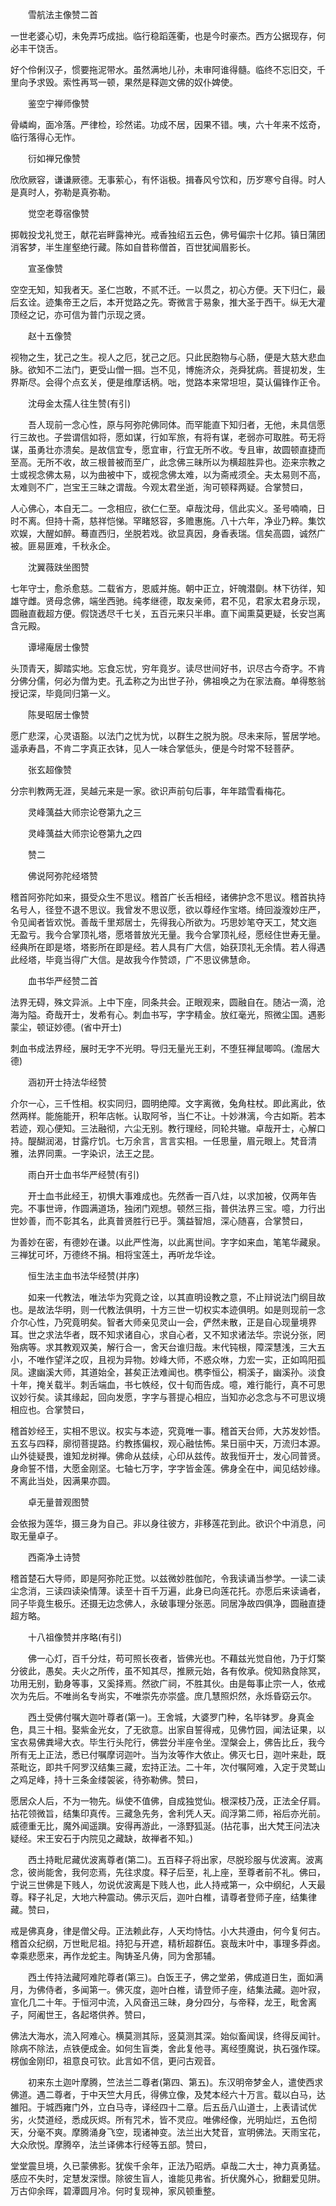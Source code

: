 <!-- { "loadSidebar": true } -->
　　雪航法主像赞二首

一世老婆心切，未免弄巧成拙。临行稳蹈莲衢，也是今时豪杰。西方公据现存，何必丰干饶舌。

好个伶俐汉子，惯要拖泥带水。虽然满地儿孙，未审阿谁得髓。临终不忘旧交，千里向予求毁。索性再骂一顿，果然是释迦文佛的奴仆婢使。

　　鉴空宁禅师像赞

骨嶙峋，面冷落。严律检，珍然诺。功成不居，因果不错。咦，六十年来不炫奇，临行落得心无怍。

　　衍如禅兄像赞

欣欣厥容，谦谦厥德。无事萦心，有怀诣极。揖春风兮饮和，历岁寒兮自得。时人是真时人，弥勒是真弥勒。

　　觉空老尊宿像赞

掷戟投戈礼觉王，献花岩畔露神光。戒香独绍五云色，佛号偏宗十亿邦。镇日蒲团消客梦，半生崖壑绝行藏。陈如自昔称僧首，百世犹闻眉影长。

　　宣圣像赞

空空无知，知我者天。圣仁岂敢，不贰不迁。一以贯之，初心方便。天下归仁，最后玄诠。迹集帝王之后，本开觉路之先。寄微言于易象，推大圣于西干。纵无大灌顶经之记，亦可信为普门示现之贤。

　　赵十五像赞

视物之生，犹己之生。视人之厄，犹己之厄。只此民胞物与心肠，便是大慈大悲血脉。欲知不二法门，更受山僧一掴。岂不见，博施济众，尧舜犹病。菩提初发，生界斯尽。会得个点玄关，便是维摩话柄。咄，觉路本来常坦坦，莫认偏锋作正令。

　　沈母金太孺人往生赞(有引)

　　吾人现前一念心性，原与阿弥陀佛同体。而罕能直下知归者，无他，未具信愿行三故也。子尝谓信如将，愿如谋，行如军旅，有将有谋，老弱亦可取胜。苟无将谋，虽勇壮亦溃矣。是故信宜专，愿宜审，行宜无所不收。专且审，故圆顿直捷而至高。无所不收，故三根普被而至广，此念佛三昧所以为横超胜异也。迩来宗教之士或视念佛太易，以为曲被中下，或视念佛太难，以为斋戒须全。夫太易则不高，太难则不广，岂宝王三昧之谓哉。今观太君坐逝，洵可顿释两疑。合掌赞曰，

人心佛心，本自无二。一念相应，欲仁仁至。卓哉沈母，信此实义。圣号喃喃，日时不离。但持十斋，慈祥恺悌。罕睹怒容，多赡惠施。八十六年，净业乃粹。集饮欢娱，大醒如醉。蓦直西归，坐脱若戏。欲显真因，身香表瑞。信矣高圆，诚然广被。匪易匪难，千秋永企。

　　沈翼薇趺坐图赞

七年守士，愈杀愈慈。二载省方，恩威并施。朝中正立，奸魄潜劘。林下彷徉，知雄守雌。贤母念佛，端坐西驰。纯孝继德，取友亲师，君不见，君家太君身示现，圆融直截超方便。假饶透尽千七关，五百元来只半串。直下闻熏莫更疑，长安岂离含元殿。

　　谭埽庵居士像赞

头顶青天，脚踏实地。忘食忘忧，穷年竟岁。读尽世间好书，识尽古今奇字。不肯分佛分儒，何必为僧为吏。孔孟称之为出世子孙，佛祖唤之为在家法裔。单得憨翁授记深，毕竟同归第一义。

　　陈旻昭居士像赞

愿广悲深，心灵语豁。以法门之忧为忧，以群生之脱为脱。尽未来际，誓居学地。遥承寿昌，不肯二字真正衣钵，见人一味合掌低头，便是今时常不轻菩萨。

　　张玄超像赞

分宗判教两无涯，吴越元来是一家。欲识声前句后事，年年踏雪看梅花。

　　灵峰蕅益大师宗论卷第九之三

　　灵峰蕅益大师宗论卷第九之四

　　赞二

　　佛说阿弥陀经塔赞

稽首阿弥陀如来，摄受众生不思议。稽首广长舌相经，诸佛护念不思议。稽首执持名号人，径登不退不思议。我曾发不思议愿，欲以尊经作宝塔。绮回漩澓妙庄严，令见闻者皆欢悦。善哉千里郑居士，先得我心所欲为。巧思妙笔夺天工，梵文迤　无盈亏。我今合掌顶礼塔，愿塔普放光无量。我今合掌顶礼经，愿经住世寿无量。经典所在即是塔，塔影所在即是经。若人具有广大信，始获顶礼无余情。若人得遇此经塔，毕竟当得广大信。是故我今作赞颂，广不思议佛慧命。

　　血书华严经赞二首

法界无碍，殊文异派。上中下座，同条共会。正眼观来，圆融自在。随沾一滴，沧海为隘。奇哉开士，发希有心。刺血书写，字字精金。放红毫光，照微尘国。遇影蒙尘，顿证妙德。(省中开士)

刺血书成法界经，展时无字不光明。导归无量光王刹，不堕狂禅鼠唧鸣。(澹居大德)

　　涵初开士持法华经赞

介尔一心，三千性相。权实同归，圆明绝障。文字离微，兔角柱杖。即此离此，依然两样。能施能开，积年店帐。认取阿爷，当仁不让。十妙淋漓，今古如斯。若本若迹，观心便知。三法融彻，六尘无别。教行理经，同轮共辙。卓哉开士，心解口持。醍醐润渴，甘露疗饥。七万余言，言言实相。一任思量，眉元眼上。梵音清雅，法界同熏。一字染识，法王之昆。

　　雨白开士血书华严经赞(有引)

　　开士血书此经王，初惧大事难成也。先然香一百八炷，以求加被，仅两年告完。不事世谛，作圆满道场，独闭门观想。顿然三指，普供法界三宝。噫，力行出世妙善，而不彰其名，此真普贤胜行已乎。蕅益智旭，深心随喜，合掌赞曰，

为善妙在密，有德妙在谦。以此严性海，以此离世间。字字如来血，笔笔华藏泉。三禅犹可坏，万德终不捐。相将宝莲土，再听龙华诠。

　　恒生法主血书法华经赞(并序)

　　如来一代教法，唯法华为究竟之诠，以其直明设教之意，不止辩说法门纲目故也。是故法华明，则一代教法俱明，十方三世一切权实本迹俱明。如是则现前一念介尔心性，乃究竟明矣。智者大师亲见灵山一会，俨然未散，正是自心现量境界耳。世之求法华者，既不知求诸自心，求自心者，又不知求诸法华。宗说分张，罔殆病等。求其教观双美，解行合一，舍天台谁归哉。末代钝根，障深慧浅，三大五小，不唯作望洋之叹，且视为异物。妙峰大师，不惑众咻，力宏一实，正如鸣阳孤凤。逮幽溪大师，其道始全，甚矣正法难闻也。槜李恒公，桐溪子，幽溪孙。淡食十年，掩关载半。刺舌端血，书七帙经，仅十旬而告成。噫，难行能行，真不可思议妙行矣。读其缘起，回向发愿，字字与菩提心相应，当知亦必念念与不可思议境相应也。合掌赞曰，

稽首妙经王，实相不思议。权实与本迹，究竟唯一事。稽首天台师，大苏发妙悟。五玄与四释，廓彻菩提路。约教拣偏权，观心融怯怖。杲日丽中天，万流归本源。山外徒疑畏，谁知龙树禅。佛命从兹续，心印从兹传。故我恒开士，发心同普贤。身命誓不惜，大愿金刚坚。七轴七万字，字字皆金莲。佛身全在中，闻见结妙缘。不离此当处，因满果亦圆。

　　卓无量普观图赞

会依报为莲华，摄三身为自己。非以身往彼方，非移莲花到此。欲识个中消息，问取无量卓子。

　　西斋净土诗赞

稽首楚石大导师，即是阿弥陀正觉。以兹微妙胜伽陀，令我读诵当参学。一读二读尘念消，三读四读染情薄。读至十百千万遍，此身已向莲花托。亦愿后来读诵者，同子毕竟生极乐。还摄无边念佛人，永破事理分张恶。同居净故四俱净，圆融直捷超方略。

　　十八祖像赞并序略(有引)

　　佛一心灯，百千分炷，苟可照长夜者，皆佛光也。不藉兹光觉自他，乃于灯檠分彼此，愚矣。夫火之所传，虽不知其尽，推厥元始，各有攸承。傥知熟食除冥，功用无别，勤身等事，又奚择焉。然欲广祠，不胜其伙。由是每事止宗一人，依戒次为先后。不唯尚名专尚实，不唯崇先亦崇盛。庶几慧照炽然，永烁昏窈云尔。

　　西土受佛付嘱大迦叶尊者(第一)。王舍城，大婆罗门种，名毕钵罗。身真金色，具三十相。娶紫金光女，了无欲意。出家自誓得戒，见佛竹园，闻法证果，以宝衣易佛粪埽大衣。毕生行头陀行，佛尝分半座令坐。涅槃会上，佛告比丘，我今所有无上正法，悉已付嘱摩诃迦叶。当为汝等作大依止。佛灭七日，迦叶来赴，既茶毗讫，即共千阿罗汉结集三藏，宏持正法。二十年，次付嘱阿难，入定于灵鹫山之鸡足峰，持十三条金缕袈裟，待弥勒佛。赞曰，

愿居众人后，不为一物先。纵使不值佛，自成独觉仙。根深枝乃茂，正法全仔肩。拈花领微旨，结集印真传。三藏急先务，舍利凭人天。阎浮第二师，裕后亦光前。威德重无比，魔外闻遥蹎。安得再游此，一涤野狐涎。(拈花事，出大梵王问法决疑经。宋王安石于内院见之藏缺，故禅者不知。)

　　西土持毗尼藏优波离尊者(第二)。五百释子将出家，尽脱珍服与优波离。波离念，彼尚能舍，我何恋焉，先往求度。释子后至，礼上座，至尊者前不礼。佛曰，宁说三世佛是下贱人，勿说优波离是下贱人也，此人持戒第一，众中纲纪，人天最尊。释子礼足，大地六种震动。佛示灭后，迦叶白椎，请尊者登师子座，结集律藏。赞曰，

戒是佛真身，律是僧父母。正法赖此存，人天均恃怙。小大共遵由，何今复何古。稽首众纪纲，万世毗尼祖。持犯与开遮，精析超群伍。哀哉末叶中，事理多莽卤。幸乘悲愿来，再作龙蛇主。陶铸圣凡俦，同为舍那辅。

　　西土传持法藏阿难陀尊者(第三)。白饭王子，佛之堂弟，佛成道日生，面如满月，为佛侍者，多闻第一。佛灭度，迦叶白椎，请登师子座，结集法藏。迦叶寂，宣化几二十年。于恒河中流，入风奋迅三昧，身分四分，与帝释，龙王，毗舍离子，阿阇世王，各起塔供养。赞曰，

佛法大海水，流入阿难心。横莫测其际，竖莫测其深。始似畜闻误，终得反闻针。除病不除法，点铁便成金。如何生盲类，舍此复他寻。离经堕魔说，执石强作琛。楞伽金刚印，祖意良可钦。此言如不信，更问古观音。

　　初来东土迦叶摩腾，竺法兰二尊者(第四、第五)。东汉明帝梦金人，遣使西求佛道。遇二尊者，于中天竺大月氏，得佛立像，及梵本经六十万言。载以白马，达雒阳。于城西雍门外，立白马寺，译经四十二章。后五岳八山道士，上表请试优劣，火焚道经，悉成灰烬。所有咒术，皆不灵应。唯佛经像，光明灿烂，五色彻天，分毫不爽。摩腾涌身飞空，现诸神变。法兰出大梵音，宣明佛法。天雨宝花，大众欣悦。摩腾卒，法兰译佛本行经等五部。赞曰，

堂堂震旦境，久已蒙佛影。犹俟千余年，正法乃昭炳。卓哉二大士，神力真勇猛。感应不失时，定慧发深憬。除彼生盲人，谁能见弗省。折伏魔外心，掀翻爱见阱。万古仰余晖，碧潭圆月冷。何时复现神，家风顿重整。

